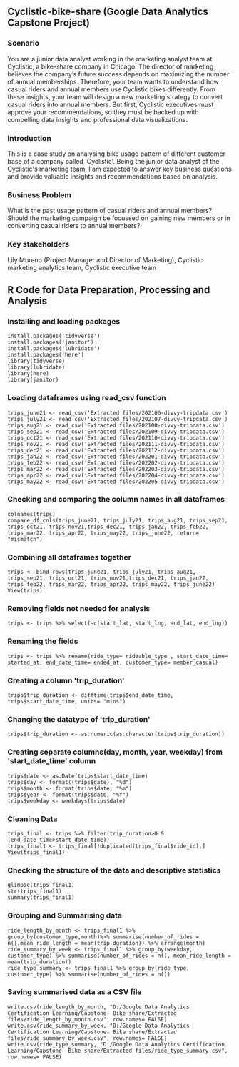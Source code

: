 ## Cyclistic-bike-share (Google Data Analytics Capstone Project)

### Scenario
You are a junior data analyst working in the marketing analyst team at Cyclistic, a bike-share company in Chicago. The director of marketing believes the company’s future success depends on maximizing the number of annual memberships. Therefore, your team wants to understand how casual riders and annual members use Cyclistic bikes differently. From these insights, your team will design a new marketing strategy to convert casual riders into annual members. But first, Cyclistic executives must approve your recommendations, so they must be backed up with compelling data insights and professional data visualizations.

### Introduction
This is a case study on analysing bike usage pattern of different customer base of a company called 'Cyclistic'. Being the junior data analyst of the Cyclistic's marketing team, I am expected to answer key business questions and provide valuable insights and recommendations based on analysis.

### Business Problem
What is the past usage pattern of casual riders and annual members?
Should the marketing campaign be focussed on gaining new members or in converting casual riders to annual members?

### Key stakeholders
Lily Moreno (Project Manager and Director of Marketing), Cyclistic marketing analytics team, Cyclistic executive team

## R Code for Data Preparation, Processing and Analysis
### Installing and loading packages
```{r Installing and Loading Packages}
install.packages('tidyverse')
install.packages('janitor')
install.packages('lubridate')
install.packages('here')
library(tidyverse)
library(lubridate)
library(here)
library(janitor)
```

### Loading dataframes using read_csv function  
```{r Loading dataframes using read_csv function}
trips_june21 <- read_csv('Extracted files/202106-divvy-tripdata.csv')
trips_july21 <- read_csv('Extracted files/202107-divvy-tripdata.csv')
trips_aug21 <- read_csv('Extracted files/202108-divvy-tripdata.csv')
trips_sep21 <- read_csv('Extracted files/202109-divvy-tripdata.csv')
trips_oct21 <- read_csv('Extracted files/202110-divvy-tripdata.csv')
trips_nov21 <- read_csv('Extracted files/202111-divvy-tripdata.csv')
trips_dec21 <- read_csv('Extracted files/202112-divvy-tripdata.csv')
trips_jan22 <- read_csv('Extracted files/202201-divvy-tripdata.csv')
trips_feb22 <- read_csv('Extracted files/202202-divvy-tripdata.csv')
trips_mar22 <- read_csv('Extracted files/202203-divvy-tripdata.csv')
trips_apr22 <- read_csv('Extracted files/202204-divvy-tripdata.csv')
trips_may22 <- read_csv('Extracted files/202205-divvy-tripdata.csv')
```

### Checking and comparing the column names in all dataframes
```{r Checking and comparing Column names}
colnames(trips)
compare_df_cols(trips_june21, trips_july21, trips_aug21, trips_sep21, trips_oct21, trips_nov21,trips_dec21, trips_jan22, trips_feb22, trips_mar22, trips_apr22, trips_may22, trips_june22, return= "mismatch")
```

### Combining all dataframes together
```{r Binding dataframes}
trips <- bind_rows(trips_june21, trips_july21, trips_aug21, trips_sep21, trips_oct21, trips_nov21,trips_dec21, trips_jan22, trips_feb22, trips_mar22, trips_apr22, trips_may22, trips_june22)
View(trips)
```

### Removing fields not needed for analysis
```{r Removing Columns}
trips <- trips %>% select(-c(start_lat, start_lng, end_lat, end_lng))
```

### Renaming the fields
```{r Renaming Columns}
trips <- trips %>% rename(ride_type= rideable_type , start_date_time= started_at, end_date_time= ended_at, customer_type= member_casual)
```

### Creating a column 'trip_duration'
```{r Creating Column}
trips$trip_duration <- difftime(trips$end_date_time, trips$start_date_time, units= "mins")
```

### Changing the datatype of 'trip_duration'
```{r Changing datatype}
trips$trip_duration <- as.numeric(as.character(trips$trip_duration))
```

### Creating separate columns(day, month, year, weekday) from 'start_date_time' column
```{r Creating day, month, year, weekday columns}
trips$date <- as.Date(trips$start_date_time)
trips$day <- format((trips$date), "%d")
trips$month <- format(trips$date, "%m")
trips$year <- format(trips$date, "%Y")
trips$weekday <- weekdays(trips$date)
```

### Cleaning Data
```{r Data Cleaning}
trips_final <- trips %>% filter(trip_duration>0 & (end_date_time>start_date_time))
trips_final1 <- trips_final[!duplicated(trips_final$ride_id),]
View(trips_final1)
```

### Checking the structure of the data and descriptive statistics
```{r Descriptive Statistics}
glimpse(trips_final1)
str(trips_final1)
summary(trips_final1)
```

### Grouping and Summarising data
```{r Summarizing Data}
ride_length_by_month <- trips_final1 %>% group_by(customer_type,month)%>% summarise(number_of_rides = n(),mean_ride_length = mean(trip_duration)) %>% arrange(month)
ride_summary_by_week <- trips_final1 %>% group_by(weekday, customer_type) %>% summarise(number_of_rides = n(), mean_ride_length = mean(trip_duration))
ride_type_summary <- trips_final1 %>% group_by(ride_type, customer_type) %>% summarise(number_of_rides = n()) 
```

### Saving summarised data as a CSV file
```{r Saving Data}
write.csv(ride_length_by_month, "D:/Google Data Analytics Certification Learning/Capstone- Bike share/Extracted files/ride_length_by_month.csv", row.names= FALSE)
write.csv(ride_summary_by_week, "D:/Google Data Analytics Certification Learning/Capstone- Bike share/Extracted files/ride_summary_by_week.csv", row.names= FALSE)
write.csv(ride_type_summary, "D:/Google Data Analytics Certification Learning/Capstone- Bike share/Extracted files/ride_type_summary.csv", row.names= FALSE)
```
